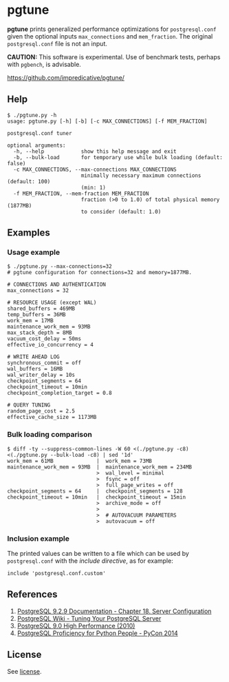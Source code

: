 # pgtune

**pgtune** prints generalized performance optimizations for `postgresql.conf` given the optional inputs `max_connections` and `mem_fraction`. The original `postgresql.conf` file is not an input.

**CAUTION:** This software is experimental. Use of benchmark tests, perhaps with `pgbench`, is advisable.

https://github.com/impredicative/pgtune/

## Help
```
$ ./pgtune.py -h
usage: pgtune.py [-h] [-b] [-c MAX_CONNECTIONS] [-f MEM_FRACTION]

postgresql.conf tuner

optional arguments:
  -h, --help            show this help message and exit
  -b, --bulk-load       for temporary use while bulk loading (default: false)
  -c MAX_CONNECTIONS, --max-connections MAX_CONNECTIONS
                        minimally necessary maximum connections (default: 100)
                        (min: 1)
  -f MEM_FRACTION, --mem-fraction MEM_FRACTION
                        fraction (>0 to 1.0) of total physical memory (1877MB)
                        to consider (default: 1.0)
```

## Examples
### Usage example
```
$ ./pgtune.py --max-connections=32
# pgtune configuration for connections=32 and memory=1877MB.

# CONNECTIONS AND AUTHENTICATION
max_connections = 32

# RESOURCE USAGE (except WAL)
shared_buffers = 469MB
temp_buffers = 36MB
work_mem = 17MB
maintenance_work_mem = 93MB
max_stack_depth = 8MB
vacuum_cost_delay = 50ms
effective_io_concurrency = 4

# WRITE AHEAD LOG
synchronous_commit = off
wal_buffers = 16MB
wal_writer_delay = 10s
checkpoint_segments = 64
checkpoint_timeout = 10min
checkpoint_completion_target = 0.8

# QUERY TUNING
random_page_cost = 2.5
effective_cache_size = 1173MB
```

### Bulk loading comparison
```
$ diff -ty --suppress-common-lines -W 60 <(./pgtune.py -c8) <(./pgtune.py --bulk-load -c8) | sed '1d'
work_mem = 61MB              |  work_mem = 73MB
maintenance_work_mem = 93MB  |  maintenance_work_mem = 234MB
                             >  wal_level = minimal
                             >  fsync = off
                             >  full_page_writes = off
checkpoint_segments = 64     |  checkpoint_segments = 128
checkpoint_timeout = 10min   |  checkpoint_timeout = 15min
                             >  archive_mode = off
                             >
                             >  # AUTOVACUUM PARAMETERS
                             >  autovacuum = off
```

### Inclusion example
The printed values can be written to a file which can be used by `postgresql.conf` with the *include directive*, as for example:

`include 'postgresql.conf.custom'`

## References
1. [PostgreSQL 9.2.9 Documentation - Chapter 18. Server Configuration](http://www.postgresql.org/docs/9.2/static/runtime-config.html)
2. [PostgreSQL Wiki - Tuning Your PostgreSQL Server](http://wiki.postgresql.org/wiki/Tuning_Your_PostgreSQL_Server)
3. [PostgreSQL 9.0 High Performance (2010)](http://www.amazon.com/PostgreSQL-High-Performance-Gregory-Smith/dp/184951030X)
4. [PostgreSQL Proficiency for Python People - PyCon 2014](https://www.youtube.com/watch?v=0uCxLCmzaG4)


## License

See [license](LICENSE).
